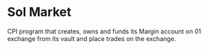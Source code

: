 # Sol Market

CPI program that creates, owns and funds its Margin account on 01 exchange from its vault and place trades on the exchange.

